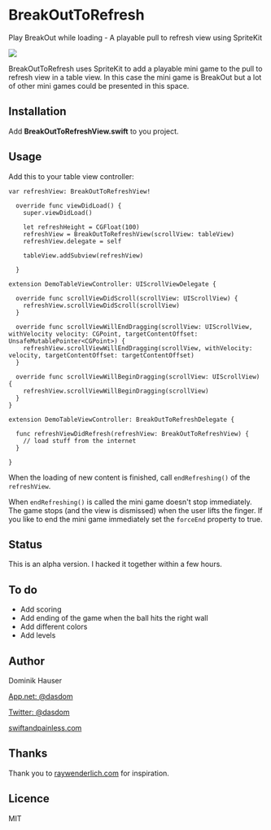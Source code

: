 # BreakOutToRefresh
Play BreakOut while loading - A playable pull to refresh view using SpriteKit

![](https://raw.githubusercontent.com/dasdom/BreakOutToRefresh/master/PullToRefreshDemo/what.gif)

BreakOutToRefresh uses SpriteKit to add a playable mini game to the pull to refresh view in a table view. In this case the mini game is BreakOut but a lot of other mini games could be presented in this space.

## Installation

Add **BreakOutToRefreshView.swift** to you project.

## Usage

Add this to your table view controller:
```
var refreshView: BreakOutToRefreshView!
  
  override func viewDidLoad() {
    super.viewDidLoad()
    
    let refreshHeight = CGFloat(100)
    refreshView = BreakOutToRefreshView(scrollView: tableView)
    refreshView.delegate = self
    
    tableView.addSubview(refreshView)
    
  }
  
extension DemoTableViewController: UIScrollViewDelegate {
 
  override func scrollViewDidScroll(scrollView: UIScrollView) {
    refreshView.scrollViewDidScroll(scrollView)
  }
  
  override func scrollViewWillEndDragging(scrollView: UIScrollView, withVelocity velocity: CGPoint, targetContentOffset: UnsafeMutablePointer<CGPoint>) {
    refreshView.scrollViewWillEndDragging(scrollView, withVelocity: velocity, targetContentOffset: targetContentOffset)
  }
  
  override func scrollViewWillBeginDragging(scrollView: UIScrollView) {
    refreshView.scrollViewWillBeginDragging(scrollView)
  }
}

extension DemoTableViewController: BreakOutToRefreshDelegate {
  
  func refreshViewDidRefresh(refreshView: BreakOutToRefreshView) {
    // load stuff from the internet
  }

}
```

When the loading of new content is finished, call `endRefreshing()` of the `refreshView`.

When `endRefreshing()` is called the mini game doesn't stop immediately. The game stops (and the view is dismissed) when the user lifts the finger. If you like to end the mini game immediately set the `forceEnd` property to true.

## Status

This is an alpha version. I hacked it together within a few hours.

## To do

- Add scoring
- Add ending of the game when the ball hits the right wall
- Add different colors
- Add levels

## Author

Dominik Hauser

[App.net: @dasdom](https://alpha.app.net/dasdom)

[Twitter: @dasdom](https://twitter.com/dasdom)

[swiftandpainless.com](http://swiftandpainless.com)

## Thanks

Thank you to [raywenderlich.com](http://www.raywenderlich.com) for inspiration.

## Licence

MIT
